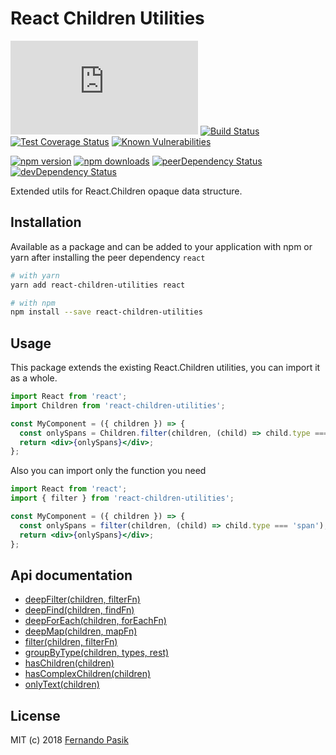 # React Children Utilities

[![Gzip Bundle Size][badge-size]][url-size]
[![Build Status][badge-ci]][url-ci]
[![Test Coverage Status][badge-cov]][url-cov]
[![Known Vulnerabilities][badge-sec]][url-sec]

[![npm version][badge-version]][url-version]
[![npm downloads][badge-downloads]][url-downloads]
[![peerDependency Status][badge-deps-peer]][url-deps-peer]
[![devDependency Status][badge-deps-dev]][url-deps-dev]

[badge-size]: http://img.badgesize.io/https://unpkg.com/react-children-utilities/react-children-utilities.min.js?compression=gzip
[badge-ci]: https://circleci.com/gh/fernandopasik/react-children-utilities.svg?style=svg
[badge-cov]: https://codecov.io/gh/fernandopasik/react-children-utilities/branch/master/graph/badge.svg
[badge-sec]: https://snyk.io/test/github/fernandopasik/react-children-utilities/badge.svg?targetFile=package.json
[badge-version]: https://img.shields.io/npm/v/react-children-utilities.svg
[badge-downloads]: https://img.shields.io/npm/dm/react-children-utilities.svg
[badge-deps-peer]: https://david-dm.org/fernandopasik/react-children-utilities/peer-status.svg
[badge-deps-dev]: https://david-dm.org/fernandopasik/react-children-utilities/dev-status.svg
[url-size]: https://unpkg.com/react-children-utilities/react-children-utilities.min.js 'Gzip Bundle Size'
[url-ci]: https://circleci.com/gh/fernandopasik/react-children-utilities 'Build Status'
[url-cov]: https://codecov.io/gh/fernandopasik/react-children-utilities 'Test Coverage Status'
[url-sec]: https://snyk.io/test/github/fernandopasik/react-children-utilities?targetFile=package.json 'Known Vulnerabilities'
[url-version]: https://www.npmjs.com/package/react-children-utilities 'npm version'
[url-downloads]: https://www.npmjs.com/package/react-children-utilities 'npm downloads'
[url-deps-peer]: https://david-dm.org/fernandopasik/react-children-utilities?type=peer 'Peer Dependency Status'
[url-deps-dev]: https://david-dm.org/fernandopasik/react-children-utilities?type=dev 'Dev Dependency Status'

Extended utils for React.Children opaque data structure.

## Installation

Available as a package and can be added to your application with npm or yarn after installing the peer dependency `react`

```sh
# with yarn
yarn add react-children-utilities react

# with npm
npm install --save react-children-utilities
```

## Usage

This package extends the existing React.Children utilities, you can import it as a whole.

```jsx
import React from 'react';
import Children from 'react-children-utilities';

const MyComponent = ({ children }) => {
  const onlySpans = Children.filter(children, (child) => child.type === 'span');
  return <div>{onlySpans}</div>;
};
```

Also you can import only the function you need

```jsx
import React from 'react';
import { filter } from 'react-children-utilities';

const MyComponent = ({ children }) => {
  const onlySpans = filter(children, (child) => child.type === 'span');
  return <div>{onlySpans}</div>;
};
```

## Api documentation

- [deepFilter(children, filterFn)](/docs/deep-filter.md)
- [deepFind(children, findFn)](/docs/deep-find.md)
- [deepForEach(children, forEachFn)](/docs/deep-foreach.md)
- [deepMap(children, mapFn)](/docs/deep-map.md)
- [filter(children, filterFn)](/docs/filter.md)
- [groupByType(children, types, rest)](/docs/group-by-type.md)
- [hasChildren(children)](/docs/has-children.md)
- [hasComplexChildren(children)](/docs/has-complex-children.md)
- [onlyText(children)](/docs/only-text.md)

## License

MIT (c) 2018 [Fernando Pasik](https://fernandopasik.com)
